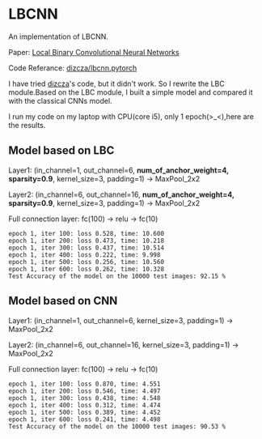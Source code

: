 # LBCNN
An implementation of LBCNN.

Paper: [Local Binary Convolutional Neural Networks](https://arxiv.org/abs/1608.06049)

Code Referance: [dizcza/lbcnn.pytorch](https://github.com/dizcza/lbcnn.pytorch)

I have tried [dizcza](https://github.com/dizcza/lbcnn.pytorch)'s code, but it didn't work. So I rewrite the LBC module.Based on the LBC module, I built a simple model and compared it with the classical CNNs model. 

I run my code on my laptop with CPU(core i5), only 1 epoch(>_<),here are the results.

## Model based on LBC
Layer1: (in_channel=1, out_channel=6, **num_of_anchor_weight=4, sparsity=0.9**, kernel_size=3, padding=1) -> MaxPool_2x2

Layer2: (in_channel=6, out_channel=16, **num_of_anchor_weight=4, sparsity=0.9**, kernel_size=3, padding=1) -> MaxPool_2x2

Full connection layer: fc(100) -> relu -> fc(10)
```
epoch 1, iter 100: loss 0.528, time: 10.600
epoch 1, iter 200: loss 0.473, time: 10.218
epoch 1, iter 300: loss 0.437, time: 10.514
epoch 1, iter 400: loss 0.222, time: 9.998
epoch 1, iter 500: loss 0.256, time: 10.560
epoch 1, iter 600: loss 0.262, time: 10.328
Test Accuracy of the model on the 10000 test images: 92.15 %
```


## Model based on CNN
Layer1: (in_channel=1, out_channel=6, kernel_size=3, padding=1) -> MaxPool_2x2

Layer2: (in_channel=6, out_channel=16, kernel_size=3, padding=1) -> MaxPool_2x2

Full connection layer: fc(100) -> relu -> fc(10)

```
epoch 1, iter 100: loss 0.870, time: 4.551
epoch 1, iter 200: loss 0.546, time: 4.497
epoch 1, iter 300: loss 0.438, time: 4.548
epoch 1, iter 400: loss 0.312, time: 4.474
epoch 1, iter 500: loss 0.389, time: 4.452
epoch 1, iter 600: loss 0.241, time: 4.498
Test Accuracy of the model on the 10000 test images: 90.53 %
```
